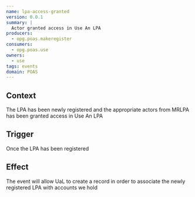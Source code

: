 ```yaml
---
name: lpa-access-granted
version: 0.0.1
summary: |
  Actor granted access in Use An LPA
producers:
  - opg.poas.makeregister
consumers:
  - opg.poas.use
owners:
  - use
tags: events
domain: POAS
---
```


## Context

The LPA has been newly registered and the appropriate actors from MRLPA has been granted access in Use An LPA

## Trigger

Once the LPA has been registered

## Effect

The event will allow UaL to create a record in order to associate the newly registered LPA with accounts we hold






